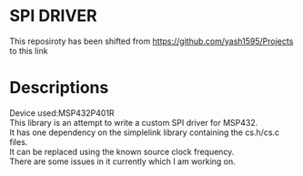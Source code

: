 # SPI DRIVER
This reposiroty has been shifted from https://github.com/yash1595/Projects to this link
# Descriptions
Device used:MSP432P401R  
This library is an attempt to write a custom SPI driver for MSP432.  
It has one dependency on the simplelink library containing the cs.h/cs.c files.  
It can be replaced using the known source clock frequency.  
There are some issues in it currently which I am working on.  
